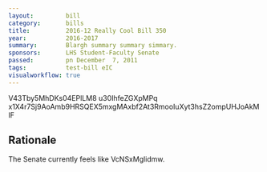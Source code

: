 ```yaml
---
layout:         bill
category:       bills
title:          2016-12 Really Cool Bill 350
year:           2016-2017
summary:        Blargh summary summary simmary.
sponsors:       LHS Student-Faculty Senate
passed:         pn December  7, 2011
tags:           test-bill eIC
visualworkflow: true
---
```



V43Tby5MhDKs04EPlLM8 u30IhfeZGXpMPq x1X4r7Sj9AoAmb9HRSQEX5mxgMAxbf2At3RmooIuXyt3hsZ2ompUHJoAkMlF 




Rationale
---------
The Senate currently feels like VcNSxMglidmw.
